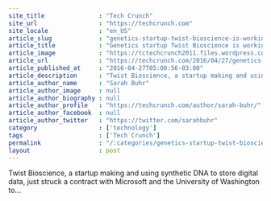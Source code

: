 ```yaml
---
site_title               : "Tech Crunch"
site_url                 : "https://techcrunch.com"
site_locale              : "en_US"
article_slug             : "genetics-startup-twist-bioscience-is-working-with-microsoft-to-store-the-worlds-data-in-dna"
article_title            : "Genetics startup Twist Bioscience is working with Microsoft to store the world’s data in DNA"
article_image            : "https://tctechcrunch2011.files.wordpress.com/2014/09/6946913449_a7bb50a760_o.jpg?w=764&h=400&crop=1"
article_url              : "https://techcrunch.com/2016/04/27/genetics-startup-twist-bioscience-teams-up-with-microsoft-to-store-the-worlds-data-in-dna/"
article_published_at     : "2016-04-27T05:00:56-03:00"
article_description      : "Twist Bioscience, a startup making and using synthetic DNA to store digital data, just struck a contract with Microsoft and the University of Washington to..."
article_author_name      : "Sarah Buhr"
article_author_image     : null
article_author_biography : null
article_author_profile   : "https://techcrunch.com/author/sarah-buhr/"
article_author_facebook  : null
article_author_twitter   : "https://twitter.com/sarahbuhr"
category                 : ['technology']
tags                     : ['Tech Crunch']
permalink                : "/:categories/genetics-startup-twist-bioscience-is-working-with-microsoft-to-store-the-worlds-data-in-dna/"
layout                   : post
---
```


Twist Bioscience, a startup making and using synthetic DNA to store digital data, just struck a contract with Microsoft and the University of Washington to...

